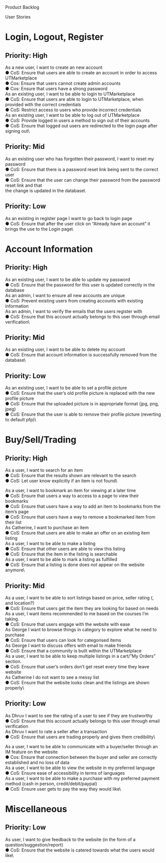 Product Backlog

User Stories

# Login, Logout, Register

## Priority: High

As a new user, I want to create an new account\
● CoS: Ensure that users are able to create an account in order to access UTMarketplace\
● Cos: Ensure that users cannot create admin accounts\
● Cos: Ensure that users have a strong password\
As an existing user, I want to be able to login to UTMarketplace\
● CoS: Ensure that users are able to login to UTMarketplace, when provided with the correct credentials\
● CoS: Restrict access to users who provide incorrect credentials\
As an existing user, I want to be able to log out of UTMarketplace\
● CoS: Provide logged in users a method to sign out of their accounts\
● CoS: Ensure that logged out users are redirected to the login page after signing out\

## Priority: Mid

As an existing user who has forgotten their password, I want to reset my password\
● CoS: Ensure that there is a password reset link being sent to the correct user\
● CoS: Ensure that the user can change their password from the password reset link and that\
the change is updated in the database\

## Priority: Low

As an existing in register page I want to go back to login page\
● CoS: Ensure that after the user click on “Already have an account” it brings the use to the Login page\

# Account Information

## Priority: High

As an existing user, I want to be able to update my password\
● CoS: Ensure that the password for this user is updated correctly in the database\
As an admin, I want to ensure all new accounts are unique\
● CoS: Prevent existing users from creating accounts with existing information\
As an admin, I want to verify the emails that the users register with\
● CoS: Ensure that this account actually belongs to this user through email verification\

## Priority: Mid

As an existing user, I want to be able to delete my account\
● CoS: Ensure that account information is successfully removed from the database\


## Priority: Low

As an existing user, I want to be able to set a profile picture\
● CoS: Ensure that the user’s old profile picture is replaced with the new profile picture\
● CoS: Ensure that the uploaded picture is in appropriate format (jpg, png, jpeg)\
● CoS: Ensure that the user is able to remove their profile picture (reverting to default pfp)\

# Buy/Sell/Trading

## Priority: High

As a user, I want to search for an item\
● CoS: Ensure that the results shown are relevant to the search\
● CoS: Let user know explicitly if an item is not found\

As a user, I want to bookmark an item for viewing at a later time\
● CoS: Ensure that users a way to access to a page to view their bookmarks\
● CoS: Ensure that users have a way to add an item to bookmarks from the item’s page\
● CoS: Ensure that users have a way to remove a bookmarked item from their list\
As Catherine, I want to purchase an item\
● CoS: Ensure that users are able to make an offer on an existing item listing\
As a user, I want to be able to make a listing\
● CoS: Ensure that other users are able to view this listing\
● CoS: Ensure that the item in the listing is searchable\
As a user, I want to be able to mark a listing as fulfilled\
● CoS: Ensure that a listing is done does not appear on the website anymore\

## Priority: Mid

As a user, I want to be able to sort listings based on price, seller rating (, and location?)\
● CoS: Ensure that users get the item they are looking for based on needs\
As a user, I want items recommended to me based on the courses I’m taking.\
● CoS: Ensure that users engage with the website with ease\
As George I want to browse things in category to explore what he need to purchase\
● CoS: Ensure that users can look for categorised items\
As George I want to discuss offers with email to make friends\
● CoS: Ensure that a community is built within the UTMarketplace\
As a user, I want to be able to keep multiple listings in a cart/”My Orders” section.\
● CoS: Ensure that user’s orders don’t get reset every time they leave website\
As Catherine I do not want to see a messy list\
● CoS: Ensure that the website looks clean and the listings are shown properly\

## Priority: Low

As Dhruv I want to see the rating of a user to see if they are trustworthy\
● CoS: Ensure that this account actually belongs to this user through email verification\
As Dhruv I want to rate a seller after a transaction\
● CoS: Ensure that users are trading properly and gives them credibility\


As a user, I want to be able to communicate with a buyer/seller through an IM feature on the website\
● Cos: Ensure that connection between the buyer and seller are correctly established and no loss of data\
As a user, I want to be able to view the website in my preferred language\
● CoS: Ensure ease of accessibility in terms of languages\
As a user, I want to be able to make a purchase with my preferred payment method (cash in person, credit/debit/paypal)\
● CoS: Ensure user gets to pay the way they would like\

# Miscellaneous

## Priority: Low

As user, I want to give feedback to the website (in the form of a question/suggestion/report)\
● CoS: Ensure that the website is catered towards what the users would like\


